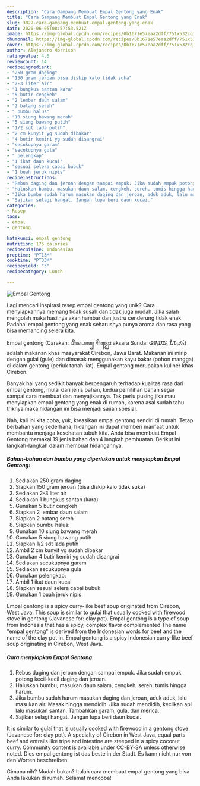 ```yaml
---
description: "Cara Gampang Membuat Empal Gentong yang Enak"
title: "Cara Gampang Membuat Empal Gentong yang Enak"
slug: 3827-cara-gampang-membuat-empal-gentong-yang-enak
date: 2020-06-05T08:57:53.521Z
image: https://img-global.cpcdn.com/recipes/0b1671e57eaa2dff/751x532cq70/empal-gentong-foto-resep-utama.jpg
thumbnail: https://img-global.cpcdn.com/recipes/0b1671e57eaa2dff/751x532cq70/empal-gentong-foto-resep-utama.jpg
cover: https://img-global.cpcdn.com/recipes/0b1671e57eaa2dff/751x532cq70/empal-gentong-foto-resep-utama.jpg
author: Alejandro Morrison
ratingvalue: 4.6
reviewcount: 14
recipeingredient:
- "250 gram daging"
- "150 gram jeroan bisa diskip kalo tidak suka"
- "2-3 liter air"
- "1 bungkus santan kara"
- "5 butir cengkeh"
- "2 lembar daun salam"
- "2 batang sereh"
- " bumbu halus"
- "10 siung bawang merah"
- "5 siung bawang putih"
- "1/2 sdt lada putih"
- "2 cm kunyit yg sudah dibakar"
- "4 butir kemiri yg sudah disangrai"
- "secukupnya garam"
- "secukupnya gula"
- " pelengkap"
- "1 ikat daun kucai"
- "sesuai selera cabai bubuk"
- "1 buah jeruk nipis"
recipeinstructions:
- "Rebus daging dan jeroan dengan sampai empuk. Jika sudah empuk potong kecil-kecil daging dan jeroan."
- "Haluskan bumbu, masukan daun salam, cengkeh, sereh, tumis hingga harum."
- "Jika bumbu sudah harum masukan daging dan jeroan, aduk aduk, lalu masukan air. Masak hingga mendidih. Jika sudah mendidih, kecilkan api lalu masukan santan. Tambahkan garam, gula, dan merica."
- "Sajikan selagi hangat. Jangan lupa beri daun kucai."
categories:
- Resep
tags:
- empal
- gentong

katakunci: empal gentong 
nutrition: 175 calories
recipecuisine: Indonesian
preptime: "PT13M"
cooktime: "PT33M"
recipeyield: "3"
recipecategory: Lunch

---
```



![Empal Gentong](https://img-global.cpcdn.com/recipes/0b1671e57eaa2dff/751x532cq70/empal-gentong-foto-resep-utama.jpg)

Lagi mencari inspirasi resep empal gentong yang unik? Cara menyiapkannya memang tidak susah dan tidak juga mudah. Jika salah mengolah maka hasilnya akan hambar dan justru cenderung tidak enak. Padahal empal gentong yang enak seharusnya punya aroma dan rasa yang bisa memancing selera kita.

Empal gentong (Carakan: ꦲꦼꦩ꧀ꦥꦭ꧀ ꦒꦼꦤ꧀ꦛꦺꦴꦁ aksara Sunda: ᮈᮙ᮪ᮕᮜ᮪ ᮍᮨᮔ᮪ᮒᮧᮀ) adalah makanan khas masyarakat Cirebon, Jawa Barat. Makanan ini mirip dengan gulai (gule) dan dimasak menggunakan kayu bakar (pohon mangga) di dalam gentong (periuk tanah liat). Empal gentong merupakan kuliner khas Cirebon.

Banyak hal yang sedikit banyak berpengaruh terhadap kualitas rasa dari empal gentong, mulai dari jenis bahan, kedua pemilihan bahan segar sampai cara membuat dan menyajikannya. Tak perlu pusing jika mau menyiapkan empal gentong yang enak di rumah, karena asal sudah tahu triknya maka hidangan ini bisa menjadi sajian spesial.


Nah, kali ini kita coba, yuk, kreasikan empal gentong sendiri di rumah. Tetap berbahan yang sederhana, hidangan ini dapat memberi manfaat untuk membantu menjaga kesehatan tubuh kita. Anda bisa membuat Empal Gentong memakai 19 jenis bahan dan 4 langkah pembuatan. Berikut ini langkah-langkah dalam membuat hidangannya.

<!--inarticleads1-->

##### Bahan-bahan dan bumbu yang diperlukan untuk menyiapkan Empal Gentong:

1. Sediakan 250 gram daging
1. Siapkan 150 gram jeroan (bisa diskip kalo tidak suka)
1. Sediakan 2-3 liter air
1. Sediakan 1 bungkus santan (kara)
1. Gunakan 5 butir cengkeh
1. Siapkan 2 lembar daun salam
1. Siapkan 2 batang sereh
1. Siapkan  bumbu halus:
1. Gunakan 10 siung bawang merah
1. Gunakan 5 siung bawang putih
1. Siapkan 1/2 sdt lada putih
1. Ambil 2 cm kunyit yg sudah dibakar
1. Gunakan 4 butir kemiri yg sudah disangrai
1. Sediakan secukupnya garam
1. Sediakan secukupnya gula
1. Gunakan  pelengkap:
1. Ambil 1 ikat daun kucai
1. Siapkan sesuai selera cabai bubuk
1. Gunakan 1 buah jeruk nipis


Empal gentong is a spicy curry-like beef soup originated from Cirebon, West Java. This soup is similar to gulai that usually cooked with firewood stove in gentong (Javanese for: clay pot). Empal gentong is a type of soup from Indonesia that has a spicy, complex flavor complemented The name &#34;empal gentong&#34; is derived from the Indonesian words for beef and the name of the clay pot in. Empal gentong is a spicy Indonesian curry-like beef soup originating in Cirebon, West Java. 

<!--inarticleads2-->

##### Cara menyiapkan Empal Gentong:

1. Rebus daging dan jeroan dengan sampai empuk. Jika sudah empuk potong kecil-kecil daging dan jeroan.
1. Haluskan bumbu, masukan daun salam, cengkeh, sereh, tumis hingga harum.
1. Jika bumbu sudah harum masukan daging dan jeroan, aduk aduk, lalu masukan air. Masak hingga mendidih. Jika sudah mendidih, kecilkan api lalu masukan santan. Tambahkan garam, gula, dan merica.
1. Sajikan selagi hangat. Jangan lupa beri daun kucai.


It is similar to gulai that is usually cooked with firewood in a gentong stove (Javanese for: clay pot). A specialty of Cirebon in West Java, equal parts beef and entrails like tripe and intestine are steeped in a spicy coconut curry. Community content is available under CC-BY-SA unless otherwise noted. Dies empal gentong ist das beste in der Stadt. Es kann nicht nur von den Worten beschreiben. 

Gimana nih? Mudah bukan? Itulah cara membuat empal gentong yang bisa Anda lakukan di rumah. Selamat mencoba!
